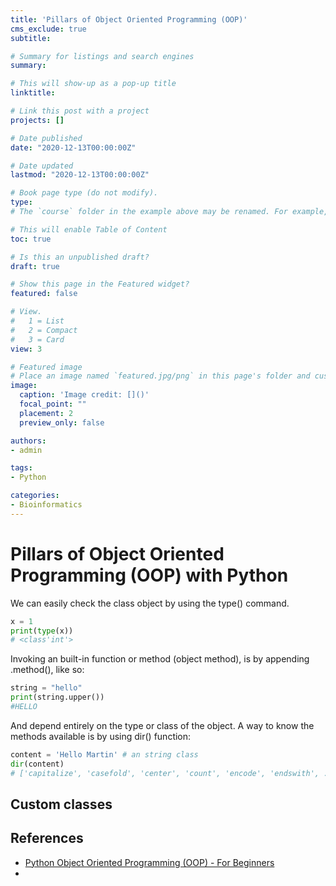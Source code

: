```yaml
---
title: 'Pillars of Object Oriented Programming (OOP)'
cms_exclude: true
subtitle:

# Summary for listings and search engines
summary:

# This will show-up as a pop-up title
linktitle: 

# Link this post with a project
projects: []

# Date published
date: "2020-12-13T00:00:00Z"

# Date updated
lastmod: "2020-12-13T00:00:00Z"

# Book page type (do not modify).
type: 
# The `course` folder in the example above may be renamed. For example, we can rename it to `book` for writing a book, `docs` for software/project documentation, `notes` for creating a notebook, or `tutorials` for creating multi-page “how to” guides.

# This will enable Table of Content
toc: true

# Is this an unpublished draft?
draft: true

# Show this page in the Featured widget?
featured: false

# View.
#   1 = List
#   2 = Compact
#   3 = Card
view: 3

# Featured image
# Place an image named `featured.jpg/png` in this page's folder and customize its options here.
image:
  caption: 'Image credit: []()'
  focal_point: ""
  placement: 2
  preview_only: false

authors:
- admin

tags:
- Python

categories:
- Bioinformatics
---
```

# Pillars of Object Oriented Programming (OOP) with Python
We can easily check the class object by using the type() command.
```python
x = 1
print(type(x))
# <class'int'>
```
Invoking an built-in function or method (object method), is by appending .method(), like so:
```python
string = "hello"
print(string.upper())
#HELLO
```
And depend entirely on the type or class of the object.
A way to know the methods available is by using dir() function:
```python
content = 'Hello Martin' # an string class
dir(content)
# ['capitalize', 'casefold', 'center', 'count', 'encode', 'endswith', ...]
```

## Custom classes

## References
- [Python Object Oriented Programming (OOP) - For Beginners](https://www.youtube.com/watch?v=JeznW_7DlB0)
- 